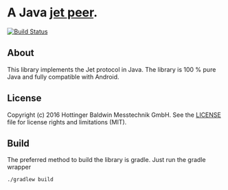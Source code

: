 # A Java [jet peer](http://jetbus.io/).

[![Build Status](https://travis-ci.org/HBM/java-jet.svg?branch=master)](https://travis-ci.org/HBM/java-jet)


## About
This library implements the Jet protocol in  Java. The
library is 100 % pure Java and fully compatible with Android.

## License

Copyright (c) 2016 Hottinger Baldwin Messtechnik GmbH. See the
[LICENSE](LICENSE) file for license rights and limitations (MIT).

## Build

The preferred method to build the library is gradle. Just run the gradle wrapper
```bash
./gradlew build
```
